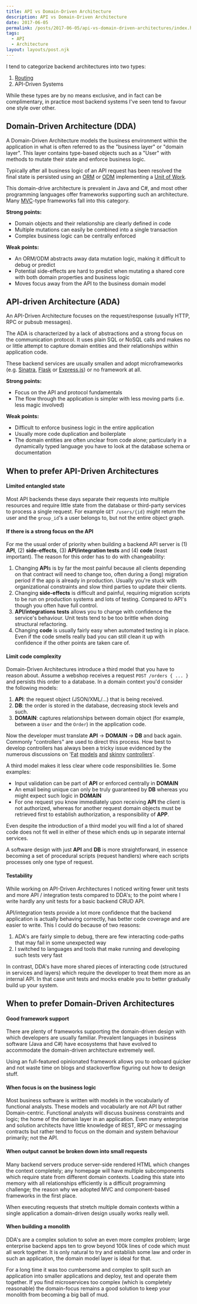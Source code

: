 ```yaml
---
title: API vs Domain-Driven Architecture
description: API vs Domain-Driven Architecture
date: 2017-06-05
permalink: /posts/2017-06-05/api-vs-domain-driven-architectures/index.html
tags:
  - API
  - Architecture
layout: layouts/post.njk
---
```


I tend to categorize backend architectures into two types:

1. <a href="{{ '#1.-routing' | url }}">Routing</a>
2. API-Driven Systems

While these types are by no means exclusive, and in fact can be complimentary, in practice most backend systems I've seen tend to favour one style over other.

## Domain-Driven Architecture (DDA)

A Domain-Driven Architecture models the business environment within the application in what is often referred to as the "business layer" or "domain layer". This layer contains type-based objects such as a "User" with methods to mutate their state and enforce business logic.

Typically after all business logic of an API request has been resolved the final state is persisted using an [ORM](https://en.wikipedia.org/wiki/Object-relational_mapping) or [ODM](https://stackoverflow.com/questions/12261866/what-is-the-difference-between-an-orm-and-an-odm) implementing a [Unit of Work](https://martinfowler.com/eaaCatalog/unitOfWork.html).

This domain-drive architecture is prevalent in Java and C#, and most other programming languages offer frameworks supporting such an architecture. Many [MVC](https://en.wikipedia.org/wiki/Model%E2%80%93view%E2%80%93controller)-type frameworks fall into this category.

**Strong points:**

- Domain objects and their relationship are clearly defined in code
- Multiple mutations can easily be combined into a single transaction
- Complex business logic can be centrally enforced

**Weak points:**

- An ORM/ODM abstracts away data mutation logic, making it difficult to debug or predict
- Potential side-effects are hard to predict when mutating a shared core with both domain properties and business logic
- Moves focus away from the API to the business domain model

## API-driven Architecture (ADA)

An API-Driven Architecture focuses on the request/response (usually HTTP, RPC or pubsub messages).

The ADA is characterized by a lack of abstractions and a strong focus on the communication protocol. It uses plain SQL or NoSQL calls and makes no or little attempt to capture domain entities and their relationships within application code.

These backend services are usually smallen and adopt microframeworks (e.g. [Sinatra](http://www.sinatrarb.com/), [Flask](http://flask.pocoo.org/) or [Express.js](https://expressjs.com/)) or no framework at all.

**Strong points:**

- Focus on the API and protocol fundamentals
- The flow through the application is simpler with less moving parts (i.e. less magic involved)

**Weak points:**

- Difficult to enforce business logic in the entire application
- Usually more code duplication and boilerplate
- The domain entities are often unclear from code alone; particularly in a dynamically typed language you have to look at the database schema or documentation

## When to prefer API-Driven Architectures

#### Limited entangled state

Most API backends these days separate their requests into multiple resources and require little state from the database or third-party services to process a single request. For example `GET /users/{id}` might return the user and the `group_id`'s a user belongs to, but not the entire object graph.

#### If there is a strong focus on the API

For me the usual order of priority when building a backend API server is (1) **API**, (2) **side-effects**, (3) **API/integration tests** and (4) **code** (least important). The reason for this order has to do with changeability:

1. Changing **API**s is by far the most painful because all clients depending on that contract will need to change too, often during a (long) migration period if the app is already in production. Usually you're stuck with organizational constraints and slow third parties to update their clients.
2. Changing **side-effects** is difficult and painful, requiring migration scripts to be run on production systems and lots of testing. Compared to API's though you often have full control.
3. **API/integrations tests** allows you to change with confidence the service's behaviour. Unit tests tend to be too brittle when doing structural refactoring.
4. Changing **code** is usually fairly easy when automated testing is in place. Even if the code smells really bad you can still clean it up with confidence if the other points are taken care of.

#### Limit code complexity

Domain-Driven Architectures introduce a third model that you have to reason about. Assume a webshop receives a request `POST /orders { ... }` and persists this order to a database. In a domain context you'd consider the following models:

1. **API**: the request object (JSON/XML/...) that is being received.
2. **DB**: the order is stored in the database, decreasing stock levels and such.
3. **DOMAIN**: captures relationships between domain object (for example, between a `User` and the `Order`) in the application code.

Now the developer must translate **API** → **DOMAIN** → **DB** and back again. Commonly "controllers" are used to direct this process. How best to develop controllers has always been a tricky issue evidenced by the numerous discussions on '[Fat](http://blog.joncairns.com/2013/04/fat-model-skinny-controller-is-a-load-of-rubbish/) [models](https://stackoverflow.com/questions/14044681/fat-models-and-skinny-controllers-sounds-like-creating-god-models) [and](https://www.slideshare.net/damiansromek/thin-controllers-fat-models-proper-code-structure-for-mvc) [skinny](http://robdvr.com/fat-models-skinny-controllers-skinny-models-skinny-controllers/) [controllers](http://weblog.jamisbuck.org/2006/10/18/skinny-controller-fat-model)'.

A third model makes it less clear where code responsibilities lie. Some examples:

- Input validation can be part of **API** or enforced centrally in **DOMAIN**
- An email being unique can only be truly guaranteed by **DB** whereas you might expect such logic in **DOMAIN**
- For one request you know immediately upon receiving **API** the client is not authorized, whereas for another request domain objects must be retrieved first to establish authorization, a responsibility of **APP**.

Even despite the introduction of a third model you will find a lot of shared code does not fit well in either of these which ends up in separate internal services.

A software design with just **API** and **DB** is more straightforward, in essence becoming a set of procedural scripts (request handlers) where each scripts processes only one type of request.

#### Testability

While working on API-Driven Architectures I noticed writing fewer unit tests and more API / integration tests compared to DDA's; to the point where I write hardly any unit tests for a basic backend CRUD API.

API/integration tests provide a lot more confidence that the backend application is actually behaving correctly, has better code coverage and are easier to write. This I could do because of two reasons:

1. ADA's are fairly simple to debug, there are few interacting code-paths that may fail in some unexpected way
2. I switched to languages and tools that make running and developing such tests very fast

In contrast, DDA's have more shared pieces of interacting code (structured in services and layers) which require the developer to treat them more as an internal API. In that case unit tests and mocks enable you to better gradually build up your system.

## When to prefer Domain-Driven Architectures

#### Good framework support

There are plenty of frameworks supporting the domain-driven design with which developers are usually familiar. Prevalent languages in business software (Java and C#) have ecosystems that have evolved to accommodate the domain-driven architecture extremely well.

Using an full-featured opinionated framework allows you to onboard quicker and not waste time on blogs and stackoverflow figuring out how to design stuff.

#### When focus is on the business logic

Most business software is written with models in the vocabularly of functional analysts. These models and vocabularly are not API but rather Domain-centric. Functional analysts will discuss business constraints and logic; the home of the domain layer in an application. Even many enterprise and solution architects have little knowledge of REST, RPC or messaging contracts but rather tend to focus on the domain and system behaviour primarily; not the API.

#### When output cannot be broken down into small requests

Many backend servers produce server-side rendered HTML which changes the context completely; any homepage will have multiple subcomponents which require state from different domain contexts. Loading this state into memory with all relationships efficiently is a difficult programming challenge; the reason why we adopted MVC and component-based frameworks in the first place.

When executing requests that stretch multiple domain contexts within a single application a domain-driven design usually works really well.

#### When building a monolith

DDA's are a complex solution to solve an even more complex problem; large enterprise backend apps ten to grow beyond 100k lines of code which must all work together. It is only natural to try and establish some law and order in such an application, the domain model layer is ideal for that.

For a long time it was too cumbersome and complex to split such an application into smaller applications and deploy, test and operate them together. If you find microservices too complex (which is completely reasonable) the domain-focus remains a good solution to keep your monolith from becoming a big ball of mud.
